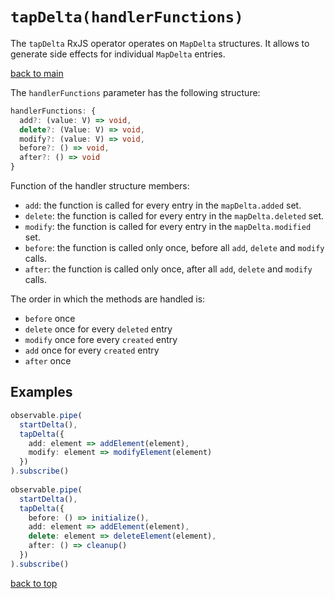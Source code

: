 # `tapDelta(handlerFunctions)`

The `tapDelta` RxJS operator operates on `MapDelta` structures.
It allows to generate side effects for individual `MapDelta` entries. 

[back to main](../../README.md)

The `handlerFunctions` parameter has the following structure:

``` typescript
handlerFunctions: {
  add?: (value: V) => void,
  delete?: (Value: V) => void,
  modify?: (value: V) => void,
  before?: () => void,
  after?: () => void
}
```

Function of the handler structure members:

- `add`: the function is called for every entry in the `mapDelta.added` set.
- `delete`: the function is called for every entry in the `mapDelta.deleted` set.
- `modify`: the function is called for every entry in the `mapDelta.modified` set.
- `before`: the function is called only once, before all `add`, `delete` and `modify` calls.
- `after`: the function is called only once, after all `add`, `delete` and `modify` calls.

The order in which the methods are handled is:

- `before` once
- `delete` once for every `deleted` entry
- `modify` once fore every `created` entry
- `add` once for every `created` entry
- `after` once

## Examples

``` typescript
observable.pipe(
  startDelta(),
  tapDelta({
    add: element => addElement(element),
    modify: element => modifyElement(element)
  })
).subscribe()
  
observable.pipe(
  startDelta(),
  tapDelta({
    before: () => initialize(),
    add: element => addElement(element),
    delete: element => deleteElement(element),
    after: () => cleanup()
  })
).subscribe()
```

[back to top](#tapdeltahandlerfunctions)